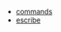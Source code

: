   * [commands](./commands)
  * [escribe](./escribe)


[//]: # (generated by https://www.npmjs.com/package/github-wiki-sidebar)

